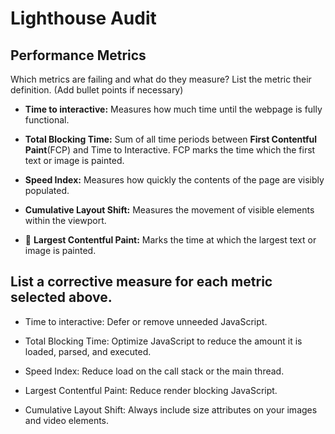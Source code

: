 # Lighthouse Audit

## Performance Metrics

Which metrics are failing and what do they measure?
List the metric their definition. (Add bullet points if necessary)

* **Time to interactive:** Measures how much time until the webpage is fully functional.

* **Total Blocking Time:** Sum of all time periods between **First Contentful Paint**(FCP) and Time to Interactive. FCP marks the time which the first text or image is painted.
  
* **Speed Index:** Measures how quickly the contents of the page are visibly populated.

* **Cumulative Layout Shift:** Measures the movement of visible elements within the viewport.
  
* 🔑 **Largest Contentful Paint:** Marks the time at which the largest text or image is painted.

## List a corrective measure for each metric selected above.

* Time to interactive: Defer or remove unneeded JavaScript.

* Total Blocking Time: Optimize JavaScript to reduce the amount it is loaded, parsed, and executed.

* Speed Index: Reduce load on the call stack or the main thread.

* Largest Contentful Paint: Reduce render blocking JavaScript.

* Cumulative Layout Shift: Always include size attributes on your images and video elements.
  